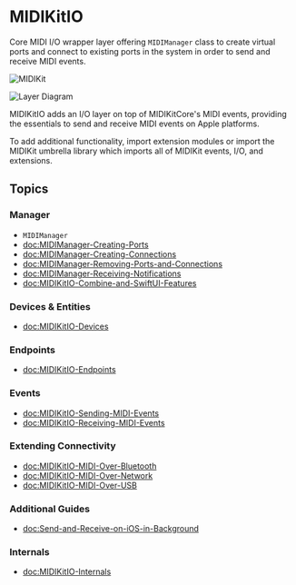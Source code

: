 # MIDIKitIO

Core MIDI I/O wrapper layer offering ``MIDIManager`` class to create virtual ports and connect to existing ports in the system in order to send and receive MIDI events.

![MIDIKit](midikit-banner.png)

![Layer Diagram](midikitio-diagram.svg)

MIDIKitIO adds an I/O layer on top of MIDIKitCore's MIDI events, providing the essentials to send and receive MIDI events on Apple platforms.

To add additional functionality, import extension modules or import the MIDIKit umbrella library which imports all of MIDIKit events, I/O, and extensions.

## Topics

### Manager

- ``MIDIManager``
- <doc:MIDIManager-Creating-Ports>
- <doc:MIDIManager-Creating-Connections>
- <doc:MIDIManager-Removing-Ports-and-Connections>
- <doc:MIDIManager-Receiving-Notifications>
- <doc:MIDIKitIO-Combine-and-SwiftUI-Features>

### Devices & Entities

- <doc:MIDIKitIO-Devices>

### Endpoints

- <doc:MIDIKitIO-Endpoints>

### Events

- <doc:MIDIKitIO-Sending-MIDI-Events>
- <doc:MIDIKitIO-Receiving-MIDI-Events>

### Extending Connectivity

- <doc:MIDIKitIO-MIDI-Over-Bluetooth>
- <doc:MIDIKitIO-MIDI-Over-Network>
- <doc:MIDIKitIO-MIDI-Over-USB>

### Additional Guides

- <doc:Send-and-Receive-on-iOS-in-Background>

### Internals

- <doc:MIDIKitIO-Internals>
